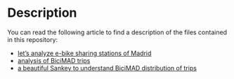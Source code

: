 # Description
You can read the following article to find a description of the files contained in this repository:
- [let’s analyze e-bike sharing stations of Madrid](http://www.simboli.eu/blog/lets-analyze-e-bike-sharing-stations-of-madrid/)
- [analysis of BiciMAD trips](http://www.simboli.eu/blog/analysis-of-bicimad-trips/)
- [a beautiful Sankey to understand BiciMAD distribution of trips](http://www.simboli.eu/blog/a-beautiful-sankey-to-understand-bicimad-distribution-of-trips/)
